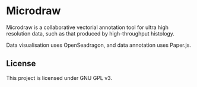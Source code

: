 # Microdraw

Microdraw is a collaborative vectorial annotation tool for ultra
high resolution data, such as that produced by high-throughput histology.

Data visualisation uses OpenSeadragon, and data annotation uses Paper.js.

## License
This project is licensed under GNU GPL v3.
